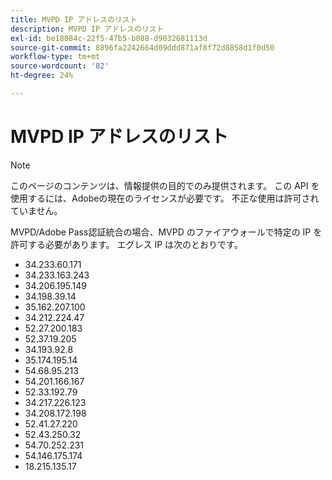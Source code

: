 ```yaml
---
title: MVPD IP アドレスのリスト
description: MVPD IP アドレスのリスト
exl-id: be18084c-22f5-47b5-b088-d9032681113d
source-git-commit: 8896fa2242664d09ddd871af8f72d8858d1f0d50
workflow-type: tm+mt
source-wordcount: '82'
ht-degree: 24%

---
```


# MVPD IP アドレスのリスト

>[!NOTE]
>
>このページのコンテンツは、情報提供の目的でのみ提供されます。 この API を使用するには、Adobeの現在のライセンスが必要です。 不正な使用は許可されていません。

MVPD/Adobe Pass認証統合の場合、MVPD のファイアウォールで特定の IP を許可する必要があります。 エグレス IP は次のとおりです。

* 34.233.60.171
* 34.233.163.243
* 34.206.195.149
* 34.198.39.14
* 35.162.207.100
* 34.212.224.47
* 52.27.200.183
* 52.37.19.205
* 34.193.92.8
* 35.174.195.14
* 54.68.95.213
* 54.201.166.167
* 52.33.192.79
* 34.217.226.123
* 34.208.172.198
* 52.41.27.220
* 52.43.250.32
* 54.70.252.231
* 54.146.175.174
* 18.215.135.17
